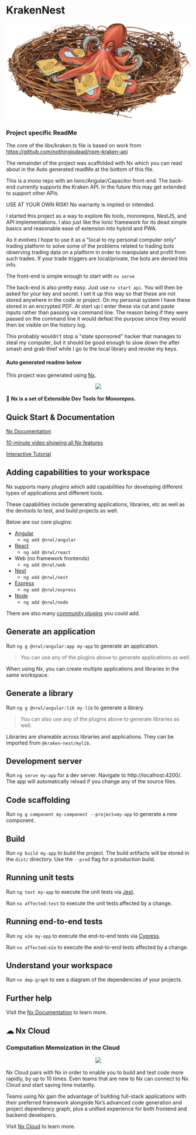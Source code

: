# KrakenNest
<p align="center"><img src="./logo.png"></p>

### Project specific ReadMe
The core of the libs/kraken.ts file is based on work from https://github.com/nothingisdead/npm-kraken-api

The remainder of the project was scaffolded with Nx which you can read about in the Auto generated readMe at the bottom of this file.

This is a mono repo with an Ionic/Angular/Capacitor front-end. The back-end currently supports the Kraken API. In the future this may get extended to support other APIs.

USE AT YOUR OWN RISK! No warranty is implied or intended.

I started this project as a way to explore Nx tools, monorepos, NestJS, and API implementations. I also just like the Ionic framework for its dead simple basics and 
reasonable ease of extension into hybrid and PWA. 

As it evolves I hope to use it as a "local to my personal computer only" trading platform to solve some of the problems related to trading bots observing trading data on a platform in order to 
manipulate and profit from such trades. If your trade triggers are local/private, the bots are denied this info.

The front-end is simple enough to start with `nx serve`

The back-end is also pretty easy. Just use `nx start api`. You will then be asked for your key and secret.
I set it up this way so that these are not stored anywhere in the code or project. On my personal system I have these 
stored in an encrypted PDF. At start up I enter these via cut and paste inputs rather than passing via command line. The reason being if they were 
passed on the command line it would defeat the purpose since they would then be visible on the history log.  

This probably wouldn't stop a "state sponsored" hacker that manages to steal my computer, but it should be good enough to slow down the after smash and grab thief while I go to the local library and revoke my keys.


#### Auto generated readme below

This project was generated using [Nx](https://nx.dev).

<p align="center"><img src="https://raw.githubusercontent.com/nrwl/nx/master/images/nx-logo.png" width="450"></p>

🔎 **Nx is a set of Extensible Dev Tools for Monorepos.**

## Quick Start & Documentation

[Nx Documentation](https://nx.dev/angular)

[10-minute video showing all Nx features](https://nx.dev/angular/getting-started/what-is-nx)

[Interactive Tutorial](https://nx.dev/angular/tutorial/01-create-application)

## Adding capabilities to your workspace

Nx supports many plugins which add capabilities for developing different types of applications and different tools.

These capabilities include generating applications, libraries, etc as well as the devtools to test, and build projects as well.

Below are our core plugins:

- [Angular](https://angular.io)
  - `ng add @nrwl/angular`
- [React](https://reactjs.org)
  - `ng add @nrwl/react`
- Web (no framework frontends)
  - `ng add @nrwl/web`
- [Nest](https://nestjs.com)
  - `ng add @nrwl/nest`
- [Express](https://expressjs.com)
  - `ng add @nrwl/express`
- [Node](https://nodejs.org)
  - `ng add @nrwl/node`

There are also many [community plugins](https://nx.dev/nx-community) you could add.

## Generate an application

Run `ng g @nrwl/angular:app my-app` to generate an application.

> You can use any of the plugins above to generate applications as well.

When using Nx, you can create multiple applications and libraries in the same workspace.

## Generate a library

Run `ng g @nrwl/angular:lib my-lib` to generate a library.

> You can also use any of the plugins above to generate libraries as well.

Libraries are shareable across libraries and applications. They can be imported from `@kraken-nest/mylib`.

## Development server

Run `ng serve my-app` for a dev server. Navigate to http://localhost:4200/. The app will automatically reload if you change any of the source files.

## Code scaffolding

Run `ng g component my-component --project=my-app` to generate a new component.

## Build

Run `ng build my-app` to build the project. The build artifacts will be stored in the `dist/` directory. Use the `--prod` flag for a production build.

## Running unit tests

Run `ng test my-app` to execute the unit tests via [Jest](https://jestjs.io).

Run `nx affected:test` to execute the unit tests affected by a change.

## Running end-to-end tests

Run `ng e2e my-app` to execute the end-to-end tests via [Cypress](https://www.cypress.io).

Run `nx affected:e2e` to execute the end-to-end tests affected by a change.

## Understand your workspace

Run `nx dep-graph` to see a diagram of the dependencies of your projects.

## Further help

Visit the [Nx Documentation](https://nx.dev/angular) to learn more.






## ☁ Nx Cloud

### Computation Memoization in the Cloud

<p align="center"><img src="https://raw.githubusercontent.com/nrwl/nx/master/images/nx-cloud-card.png"></p>

Nx Cloud pairs with Nx in order to enable you to build and test code more rapidly, by up to 10 times. Even teams that are new to Nx can connect to Nx Cloud and start saving time instantly.

Teams using Nx gain the advantage of building full-stack applications with their preferred framework alongside Nx’s advanced code generation and project dependency graph, plus a unified experience for both frontend and backend developers.

Visit [Nx Cloud](https://nx.app/) to learn more.
